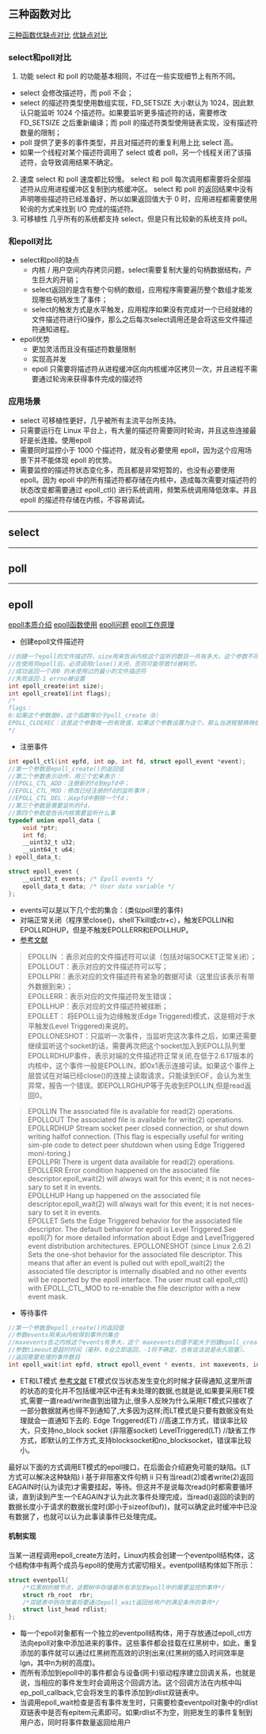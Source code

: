 




## 三种函数对比
[三种函数优缺点对比](https://blog.csdn.net/shenya1314/article/details/73691088)
[优缺点对比](https://blog.csdn.net/apacat/article/details/51375950)
### select和poll对比
1. 功能
select 和 poll 的功能基本相同，不过在一些实现细节上有所不同。
* select 会修改描述符，而 poll 不会；
* select 的描述符类型使用数组实现，FD_SETSIZE 大小默认为 1024，因此默认只能监听 1024 个描述符。如果要监听更多描述符的话，需要修改 FD_SETSIZE 之后重新编译；而 poll 的描述符类型使用链表实现，没有描述符数量的限制；
* poll 提供了更多的事件类型，并且对描述符的重复利用上比 select 高。
* 如果一个线程对某个描述符调用了 select 或者 poll，另一个线程关闭了该描述符，会导致调用结果不确定。
2. 速度
select 和 poll 速度都比较慢。
select 和 poll 每次调用都需要将全部描述符从应用进程缓冲区复制到内核缓冲区。
select 和 poll 的返回结果中没有声明哪些描述符已经准备好，所以如果返回值大于 0 时，应用进程都需要使用轮询的方式来找到 I/O 完成的描述符。
3. 可移植性
几乎所有的系统都支持 select，但是只有比较新的系统支持 poll。
### 和epoll对比
* select和poll的缺点
    * 内核 / 用户空间内存拷贝问题，select需要复制大量的句柄数据结构，产生巨大的开销；
    * select返回的是含有整个句柄的数组，应用程序需要遍历整个数组才能发现哪些句柄发生了事件；
    * select的触发方式是水平触发，应用程序如果没有完成对一个已经就绪的文件描述符进行IO操作，那么之后每次select调用还是会将这些文件描述符通知进程。
* epoll优势
    * 更加灵活而且没有描述符数量限制
    * 实现高并发
    * epoll 只需要将描述符从进程缓冲区向内核缓冲区拷贝一次，并且进程不需要通过轮询来获得事件完成的描述符

### 应用场景
* select 可移植性更好，几乎被所有主流平台所支持。
* 只需要运行在 Linux 平台上，有大量的描述符需要同时轮询，并且这些连接最好是长连接。使用epoll
* 需要同时监控小于 1000 个描述符，就没有必要使用 epoll，因为这个应用场景下并不能体现 epoll 的优势。
* 需要监控的描述符状态变化多，而且都是非常短暂的，也没有必要使用 epoll。因为 epoll 中的所有描述符都存储在内核中，造成每次需要对描述符的状态改变都需要通过 epoll_ctl() 进行系统调用，频繁系统调用降低效率。并且epoll 的描述符存储在内核，不容易调试。

-------------------------------------
## select

------------------------------------
## poll


------------------------------------
## epoll

[epoll本质介绍](https://zhuanlan.zhihu.com/p/63179839)
[epoll函数使用](https://blog.csdn.net/ljx0305/article/details/4065058)
[epoll问题](https://blog.csdn.net/PROGRAM_anywhere/article/details/71408708)
[epoll工作原理](https://blog.csdn.net/HDUTigerkin/article/details/7517390)

* 创建epoll文件描述符
```cpp
//创建一个epoll的文件描述符，size用来告诉内核这个监听的数目一共有多大。这个参数不同于select()中的第一个参数，给出最大监听的fd+1的值
//在使用完epoll后，必须调用close()关闭，否则可能导致fd被耗尽。
//成功返回一个非0 的未使用过的最小的文件描述符
//失败返回-1 errno被设置
int epoll_create(int size);
int epoll_create1(int flags);
/*
flags：
0:如果这个参数是0，这个函数等价于poll_create（0）
EPOLL_CLOEXEC：这是这个参数唯一的有效值，如果这个参数设置为这个。那么当进程替换映像的时候会关闭这个文件描述符，这样新的映像中就无法对这个文件描述符操作，适用于多进程编程+映像替换的环境里
*/
 ```
* 注册事件
```c
int epoll_ctl(int epfd, int op, int fd, struct epoll_event *event);
//第一个参数是epoll_create()的返回值
//第二个参数表示动作，用三个宏来表示：
//EPOLL_CTL_ADD：注册新的fd到epfd中；
//EPOLL_CTL_MOD：修改已经注册的fd的监听事件；
//EPOLL_CTL_DEL：从epfd中删除一个fd；
//第三个参数是需要监听的fd，
//第四个参数是告诉内核需要监听什么事
typedef union epoll_data {
    void *ptr;
    int fd;
    __uint32_t u32;
    __uint64_t u64;
} epoll_data_t;

struct epoll_event {
    __uint32_t events; /* Epoll events */
    epoll_data_t data; /* User data variable */
};
```
* events可以是以下几个宏的集合：(类似poll里的事件)
* 对端正常关闭（程序里close()，shell下kill或ctr+c），触发EPOLLIN和EPOLLRDHUP，但是不触发EPOLLERR和EPOLLHUP。
* [参考文献](https://blog.csdn.net/q576709166/article/details/8649911)
>EPOLLIN ：表示对应的文件描述符可以读（包括对端SOCKET正常关闭）；  
>EPOLLOUT：表示对应的文件描述符可以写；  
>EPOLLPRI：表示对应的文件描述符有紧急的数据可读（这里应该表示有带外数据到来）；  
>EPOLLERR：表示对应的文件描述符发生错误；  
>EPOLLHUP：表示对应的文件描述符被挂断；  
>EPOLLET： 将EPOLL设为边缘触发(Edge Triggered)模式，这是相对于水平触发(Level Triggered)来说的。  
>EPOLLONESHOT：只监听一次事件，当监听完这次事件之后，如果还需要继续监听这个socket的话，需要再次把这个socket加入到EPOLL队列里  
>EPOLLRDHUP事件，表示对端的文件描述符正常关闭,在低于2.6.17版本的内核中，这个事件一般是EPOLLIN，即0x1表示连接可读。如果这个事件上层尝试在对端已经close()的连接上读取请求，只能读到EOF，会认为发生异常，报告一个错误。即EPOLLRGHUP等于先收到EPOLLIN,但是read返回0。  

>EPOLLIN   The associated file is available for read(2) operations.  
>EPOLLOUT  The associated file is available for write(2) operations.  
>EPOLLRDHUP  Stream  socket peer closed connection, or shut down writing halfof connection.  (This flag is especially useful for writing sim-ple code to detect peer shutdown when using Edge Triggered moni-toring.)  
>EPOLLPRI  There is urgent data available for read(2) operations.  
>EPOLLERR  Error condition happened  on  the  associated  file  descriptor.epoll_wait(2)  will always wait for this event; it is not neces-sary to set it in events.  
>EPOLLHUP  Hang up happened on the associated   file   descriptor.epoll_wait(2)  will always wait for this event; it is not neces-sary to set it in events.  
>EPOLLET Sets  the  Edge  Triggered  behavior  for  the  associated  file descriptor.   The default behavior for epoll is Level Triggered.See epoll(7) for more detailed information about Edge and  LevelTriggered event distribution architectures.
> EPOLLONESHOT (since Linux 2.6.2) 
              Sets  the  one-shot behavior for the associated file descriptor.
              This means that after an event is pulled out with  epoll_wait(2)
              the  associated  file  descriptor  is internally disabled and no
              other events will be reported by the epoll interface.  The  user
              must  call  epoll_ctl() with EPOLL_CTL_MOD to re-enable the file
              descriptor with a new event mask. 
>

* 等待事件
```cpp
//第一个参数是epoll_create()的返回值
//参数events用来从内核得到事件的集合
//maxevents告之内核这个events有多大，这个 maxevents的值不能大于创建epoll_create()时的size
//参数timeout是超时时间（毫秒，0会立即返回，-1将不确定，也有说法说是永久阻塞）。
//返回需要处理的事件数目
int epoll_wait(int epfd, struct epoll_event * events, int maxevents, int timeout);
```


* ET和LT模式
[参考文献](https://blog.csdn.net/yusiguyuan/article/details/15027821)
ET模式仅当状态发生变化的时候才获得通知,这里所谓的状态的变化并不包括缓冲区中还有未处理的数据,也就是说,如果要采用ET模式,需要一直read/write直到出错为止,很多人反映为什么采用ET模式只接收了一部分数据就再也得不到通知了,大多因为这样;而LT模式是只要有数据没有处理就会一直通知下去的.
Edge Triggered(ET)       //高速工作方式，错误率比较大，只支持no_block socket (非阻塞socket)
LevelTriggered(LT)       //缺省工作方式，即默认的工作方式,支持blocksocket和no_blocksocket，错误率比较小。

最好以下面的方式调用ET模式的epoll接口，在后面会介绍避免可能的缺陷。(LT方式可以解决这种缺陷)  i   基于非阻塞文件句柄  ii  只有当read(2)或者write(2)返回EAGAIN时(认为读完)才需要挂起，等待。但这并不是说每次read()时都需要循环读，直到读到产生一个EAGAIN才认为此次事件处理完成，当read()返回的读到的数据长度小于请求的数据长度时(即小于sizeof(buf))，就可以确定此时缓冲中已没有数据了，也就可以认为此事读事件已处理完成。

#### 机制实现
当某一进程调用epoll_create方法时，Linux内核会创建一个eventpoll结构体，这个结构体中有两个成员与epoll的使用方式密切相关。eventpoll结构体如下所示：

```cpp
struct eventpoll{
    /*红黑树的根节点，这颗树中存储着所有添加到epoll中的需要监控的事件*/
    struct rb_root  rbr;
    /*双链表中则存放着将要通过epoll_wait返回给用户的满足条件的事件*/
    struct list_head rdlist;
};
```
* 每一个epoll对象都有一个独立的eventpoll结构体，用于存放通过epoll_ctl方法向epoll对象中添加进来的事件。这些事件都会挂载在红黑树中，如此，重复添加的事件就可以通过红黑树而高效的识别出来(红黑树的插入时间效率是lgn，其中n为树的高度)。
* 而所有添加到epoll中的事件都会与设备(网卡)驱动程序建立回调关系，也就是说，当相应的事件发生时会调用这个回调方法。这个回调方法在内核中叫ep_poll_callback,它会将发生的事件添加到rdlist双链表中。
* 当调用epoll_wait检查是否有事件发生时，只需要检查eventpoll对象中的rdlist双链表中是否有epitem元素即可。如果rdlist不为空，则把发生的事件复制到用户态，同时将事件数量返回给用户






